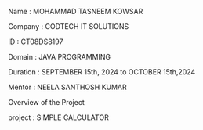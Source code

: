 Name : MOHAMMAD TASNEEM KOWSAR

Company : CODTECH IT SOLUTIONS

ID : CT08DS8197

Domain : JAVA PROGRAMMING

Duration : SEPTEMBER 15th, 2024 to OCTOBER 15th,2024

Mentor : NEELA SANTHOSH KUMAR

Overview of the Project

project : SIMPLE CALCULATOR

